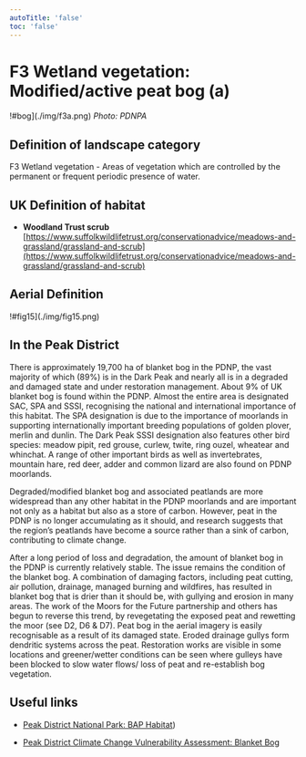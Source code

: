 ```yaml
---
autoTitle: 'false'
toc: 'false'
---
```


# F3 Wetland vegetation: Modified/active peat bog (a) 

!#bog](./img/f3a.png)
*Photo: PDNPA*

## Definition of landscape category

F3 Wetland vegetation - Areas of vegetation which are controlled by the permanent or frequent periodic presence of water. 

## UK Definition of habitat

* **Woodland Trust scrub** [https://www.suffolkwildlifetrust.org/conservationadvice/meadows-and-grassland/grassland-and-scrub](https://www.suffolkwildlifetrust.org/conservationadvice/meadows-and-grassland/grassland-and-scrub)

## Aerial Definition

!#fig15](./img/fig15.png)

## In the Peak District
There is approximately 19,700 ha of blanket bog in the PDNP, the vast majority of which (89%) is in the Dark Peak and nearly all is in a degraded and damaged state and under restoration management. About 9% of UK blanket bog is found within the PDNP. Almost the entire area is designated SAC, SPA and SSSI, recognising the national and international importance of this habitat. The SPA designation is due to the importance of moorlands in supporting internationally important breeding populations of golden plover, merlin and dunlin. The Dark Peak SSSI designation also features other bird species: meadow pipit, red grouse, curlew, twite, ring ouzel, wheatear and whinchat. A range of other important birds as well as invertebrates, mountain hare, red deer, adder and common lizard are also found on PDNP moorlands.

Degraded/modified blanket bog and associated peatlands are more widespread than any other habitat in the PDNP moorlands and are important not only as a habitat but also as a store of carbon. However, peat in the PDNP is no longer accumulating as it should, and research suggests that the region’s peatlands have become a source rather than a sink of carbon, contributing to climate change.

After a long period of loss and degradation, the amount of blanket bog in the PDNP is currently relatively stable. The issue remains the condition of the blanket bog. A combination of damaging factors, including peat cutting, air pollution, drainage, managed burning and wildfires, has resulted in blanket bog that is drier than it should be, with gullying and erosion in many areas. The work of the Moors for the Future partnership and others has begun to reverse this trend, by revegetating the exposed peat and rewetting the moor (see D2, D6 & D7). Peat bog in the aerial imagery is easily recognisable as a result of its damaged state. Eroded drainage gullys form dendritic systems across the peat. Restoration works are visible in some locations and greener/wetter conditions can be seen where gulleys have been blocked to slow water flows/ loss of peat and re-establish bog vegetation. 

## Useful links
* [Peak District National Park: BAP Habitat](https://www.peakdistrict.gov.uk/looking-after/biodiversity/biodiversity-action-plan/peak-district-habitats/blanket-bog)) 

* [Peak District Climate Change Vulnerability Assessment: Blanket Bog](https://reports.peakdistrict.gov.uk/ccva/docs/assessments/habitats/blanketbog.html)